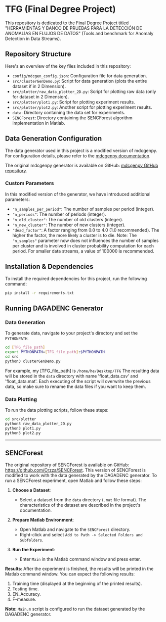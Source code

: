 

# TFG (Final Degree Project)

This repository is dedicated to the Final Degree Project titled "HERRAMIENTAS Y BANCO DE PRUEBAS PARA LA DETECCIÓN DE ANOMALÍAS EN FLUJOS DE DATOS" (Tools and benchmark for Anomaly Detection in Data Streams).

## Repository Structure

Here's an overview of the key files included in this repository:

- `config/mdcgen_config.json`: Configuration file for data generation.
- `src/clusterGenDemo.py`: Script for data generation (plots the entire dataset if in 2 Dimension).
- `src/plotter/raw_data_plotter_2D.py`: Script for plotting raw data (only for dataset in 2 Dimension).
- `src/plotter/plot1.py`: Script for plotting experiment results.
- `src/plotter/plot2.py`: Another script for plotting experiment results.
- `data`: Directory containing the data set for experiments. 
- `SENCForest`: Directory containing the SENCForest algorithm implementation in Matlab.

## Data Generation Configuration

The data generator used in this project is a modified version of mdcgenpy. For configuration details, please refer to the [mdcgenpy documentation](https://mdcgenpy.readthedocs.io/en/latest/mdcgenpy.clusters.html#submodules).

The original mdcgenpy generator is available on GitHub: [mdcgenpy GitHub repository](https://github.com/CN-TU/mdcgenpy).

### Custom Parameters

In this modified version of the generator, we have introduced additional parameters:

- `"n_samples_per_period"`: The number of samples per period (integer).
- `"n_periods"`: The number of periods (integer).
- `"n_old_cluster"`: The number of old clusters (integer).
- `"n_new_cluster"`: The number of new clusters (integer).
- `"dead_factor"`: A factor ranging from 0.0 to 4.0 (1.0 recommended). The higher the factor, the more likely a cluster is to die.
Note: The `"n_samples"` parameter now does not influences the number of samples per cluster and is involved in cluster probability computation for each period. For smaller data streams, a value of 100000 is recommended.

## Installation & Dependencies

To install the required dependencies for this project, run the following command:

```sh
pip install -r requirements.txt
```

## Running DAGADENC Generator

### Data Generation

To generate data, navigate to your project's directory and set the `PYTHONPATH`:

```sh
cd [TFG_file_path]
export PYTHONPATH=[TFG_file_path]:$PYTHONPATH
cd src
python3 clusterGenDemo.py
```
For example, my [TFG_file_path] is `/home/he/Desktop/TFG` 
The resulting data will be stored in the `data` directory with name 'float_data.csv' and 'float_data.mat'.
Each executing of the script will overwrite the previous data, so make sure to rename the data files if you want to keep them.

### Data Plotting

To run the data plotting scripts, follow these steps:

```sh
cd src/plotter
python3 raw_data_plotter_2D.py
python3 plot1.py
python3 plot2.py
```

---

## SENCForest
The original repository of SENCForest is available on GitHub: https://github.com/Orzza/SENCForest. This version of SENCForest is modified to work with the data generated by the DAGADENC generator.
To run a SENCForest experiment, open Matlab and follow these steps:

1. **Choose a Dataset**:
   - Select a dataset from the `data` directory (`.mat` file format). The characteristics of the dataset are described in the project's documentation.

2. **Prepare Matlab Environment**:
   - Open Matlab and navigate to the `SENCForest` directory.
   - Right-click and select `Add to Path -> Selected Folders and Subfolders`.

3. **Run the Experiment**:
   - Enter `Main` in the Matlab command window and press enter.

**Results**:
After the experiment is finished, the results will be printed in the Matlab command window. You can expect the following results:
   1. Training time (displayed at the beginning of the printed results).
   2. Testing time.
   3. EN_Accuracy.
   4. F-measure.

**Note**: `Main.m` script is configured to run the dataset generated by the DAGADENC generator. 


 
